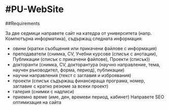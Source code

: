 #PU-WebSite
==========

##Requirements

За две седмици направете сайт на катедра от университета (напр. Компютърна информатика), съдържащ следната информация:
* овини (кратки съобщения или прикачени файлове с информация)
* преподаватели (снимка, CV, Учебни курсове (списък с анотации), Публикации (списък с прикачени файлове), Проекти (списък))
* докторанти (снимка, CV, докторантура (научно направление, тема, научен ръководител, форма, период), публикации)
* научни направления (текст с заглавия и изброявания)
* проекти (списък съдържащ финансираща програма, номер, заглавие с кратко резюме за всеки проект)
* галерия (снимки с надписи)
* приемно време (име, ден, времеви период, кабинет)
Направете SEO оптимизация на сайта
